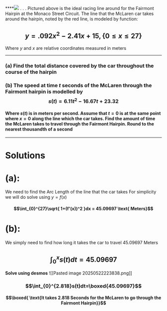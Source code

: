 ****![](https://lh7-rt.googleusercontent.com/docsz/AD_4nXd-iJc778Aq9IxMuqWAYoKJQgaYp3gfk0WXo-iTtA98ytfSZY_TSL6XVApl3RFkdGvxo6y3UW9JQUuWBxIPAeuaVxaWyTidPk1n3e8TH34jHmRQyvDak02jvnSikQaXkwfFiNvvsQ?key=EfyqY9p2PuuxEpktaKqLrg)
.
.
.
Pictured above is the ideal racing line around for the Fairmont Hairpin at the Monaco Street Circuit. The line that the McLaren car takes around the hairpin, noted by the red line, is modeled by function:
## $$y = .092x^2-2.41x+15, \{0\leq x\leq 27\}$$
Where $y$ and $x$ are relative coordinates measured in meters

---

### (a) Find the total distance covered by the car throughout the course of the hairpin
### (b) The speed at time $t$ seconds of the McLaren through the Fairmont hairpin is modelled by $$s(t) = 6.11t^{2}-16.67t+23.32$$
#### Where $s(t)$ is in meters per second. Assume that $t=0$ is at the same point where $x=0$ along the line which the car takes. Find the amount of time the McLaren takes to travel through the Fairmont Hairpin. Round to the nearest thousandth of a second


---

# Solutions

# (a):
We need to find the Arc Length of the line that the car takes
For simplicity we will do solve using $y=f(x)$
#### $$\int_{0}^{27}\sqrt{ 1+(f'(x))^2 }dx = 45.09697 \text{ Meters}$$
# (b):
We simply need to find how long it takes the car to travel $45.09697$ Meters
## $$\int_{0}^{x}s(t)dt=45.09697$$
**Solve using desmos**
![[Pasted image 20250522223838.png]]
### $$\int_{0}^{2.818}s(t)dt=\boxed{45.09697}$$
#### $$\boxed{ \text{It takes 2.818 Seconds for the McLaren to go through the Fairmont Hairpin}}$$
